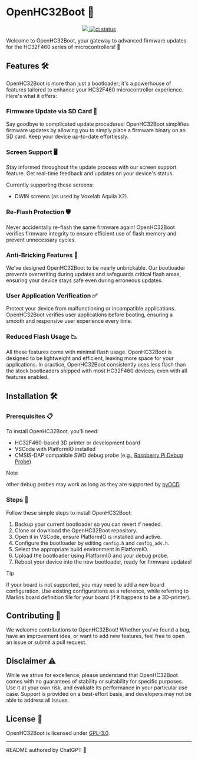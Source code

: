 # OpenHC32Boot 🚀

<p align="center">
    <a href="https://github.com/shadow578/OpenHC32Boot/pulse" alt="Activity">
        <img src="https://img.shields.io/github/commit-activity/m/shadow578/OpenHC32Boot" />
    </a>
    <a href="https://github.com/shadow578/OpenHC32Boot/actions/workflows/ci.yaml">
        <img src="https://github.com/shadow578/OpenHC32Boot/actions/workflows/ci.yaml/badge.svg?branch=main" alt="ci status">
    </a>
</p>

Welcome to OpenHC32Boot, your gateway to advanced firmware updates for the HC32F460 series of microcontrollers! 🎉


## Features 🛠️

OpenHC32Boot is more than just a bootloader; it's a powerhouse of features tailored to enhance your HC32F460 microcontroller experience. Here's what it offers:

### Firmware Update via SD Card 💾

Say goodbye to complicated update procedures! OpenHC32Boot simplifies firmware updates by allowing you to simply place a firmware binary on an SD card. Keep your device up-to-date effortlessly.

### Screen Support 🖥️

Stay informed throughout the update process with our screen support feature. Get real-time feedback and updates on your device's status. 

Currently supporting these screens:
- DWIN screens (as used by Voxelab Aquila X2).

### Re-Flash Protection 🛡️

Never accidentally re-flash the same firmware again! OpenHC32Boot verifies firmware integrity to ensure efficient use of flash memory and prevent unnecessary cycles.

### Anti-Bricking Features 🧱

We've designed OpenHC32Boot to be nearly unbrickable. Our bootloader prevents overwriting during updates and safeguards critical flash areas, ensuring your device stays safe even during erroneous updates.

### User Application Verification ✅

Protect your device from malfunctioning or incompatible applications. OpenHC32Boot verifies user applications before booting, ensuring a smooth and responsive user experience every time.

### Reduced Flash Usage 📉

All these features come with minimal flash usage. OpenHC32Boot is designed to be lightweight and efficient, leaving more space for your applications.
In practice, OpenHC32Boot consistently uses less flash than the stock bootloaders shipped with most HC32F460 devices, even with all features enabled.

## Installation 🛠️

### Prerequisites 📋

To install OpenHC32Boot, you'll need:

- HC32F460-based 3D printer or development board
- VSCode with PlatformIO installed
- CMSIS-DAP compatible SWD debug probe (e.g., [Raspberry Pi Debug Probe](https://github.com/raspberrypi/debugprobe))

> [!NOTE]
> other debug probes may work as long as they are supported by [pyOCD](https://github.com/pyocd/pyOCD) 

### Steps 📝

Follow these simple steps to install OpenHC32Boot:

1. Backup your current bootloader so you can revert if needed.
2. Clone or download the OpenHC32Boot repository.
3. Open it in VSCode, ensure PlatformIO is installed and active.
4. Configure the bootloader by editing `config.h` and `config_adv.h`.
5. Select the appropriate build environment in PlatformIO.
6. Upload the bootloader using PlatformIO and your debug probe.
7. Reboot your device into the new bootloader, ready for firmware updates!


> [!TIP]
> If your board is not supported, you may need to add a new board configuration. 
> Use existing configurations as a reference, while referring to Marlins board definition file for your board (if it happens to be a 3D-printer).

## Contributing 🤝

We welcome contributions to OpenHC32Boot! Whether you've found a bug, have an improvement idea, or want to add new features, feel free to open an issue or submit a pull request.

## Disclaimer ⚠️

While we strive for excellence, please understand that OpenHC32Boot comes with no guarantees of stability or suitability for specific purposes. Use it at your own risk, and evaluate its performance in your particular use case. Support is provided on a best-effort basis, and developers may not be able to address all issues.

## License 📄

OpenHC32Boot is licensed under [GPL-3.0](LICENSE.md).


---

README authored by ChatGPT 🤖
